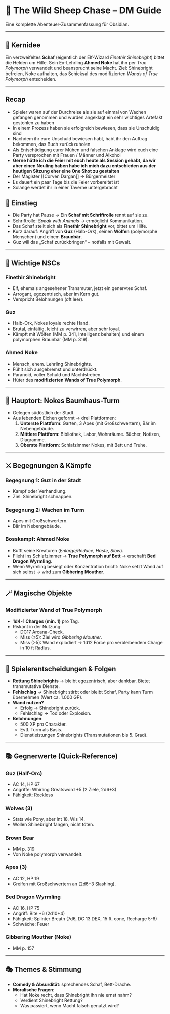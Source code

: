 
# 🐑 The Wild Sheep Chase – DM Guide



Eine komplette Abenteuer-Zusammenfassung für Obsidian.

---

## 🌟 Kernidee
Ein verzweifeltes **Schaf** (eigentlich der Elf-Wizard *Finethir Shinebright*) bittet die Helden um Hilfe. Sein Ex-Lehrling **Ahmed Noke** hat ihn per *True Polymorph* verwandelt und beansprucht seine Macht. Ziel: Shinebright befreien, Noke aufhalten, das Schicksal des modifizierten *Wands of True Polymorph* entscheiden.

---
## Recap 

- Spieler waren auf der Durchreise als sie auf einmal von Wachen gefangen genommen und wurden angeklagt ein sehr wichtiges Artefakt gestohlen zu haben
- In einem Prozess haben sie erfolgreich bewiesen, dass sie Unschuldig sind
- Nachdem ihr eure Unschuld bewiesen habt, habt ihr den Auftrag bekommen, das Buch zurückzuholen
- Als Entschädigung eurer Mühen und falschen Anklage wird euch eine Party versprochen mit Frauen / Männer und Alkohol
- **Gerne hätte ich die Feier mit euch heute als Session gehabt, da wir aber einen Neuling haben habe ich mich dazu entschieden aus der heutigen Sitzung eher eine One Shot zu gestalten** 
- Der Magister [[Corven Dargan]] -> Bürgermeister 
- Es dauert ein paar Tage bis die Feier vorbereitet ist 
- Solange werdet ihr in einer Taverne untergebracht


## 🚪 Einstieg




- Die Party hat Pause → Ein **Schaf mit Schriftrolle** rennt auf sie zu.
- Schriftrolle: *Speak with Animals* → ermöglicht Kommunikation.
- Das Schaf stellt sich als **Finethir Shinebright** vor, bittet um Hilfe.
- Kurz darauf: Angriff von **Guz** (Halb-Ork), seinen **Wölfen** (polymorphe Menschen) und einem **Braunbär**.
- Guz will das „Schaf zurückbringen“ – notfalls mit Gewalt.

---

## 🐑 Wichtige NSCs


### Finethir Shinebright
- Elf, ehemals angesehener Transmuter, jetzt ein genervtes Schaf.
- Arrogant, egozentrisch, aber im Kern gut.
- Verspricht Belohnungen (oft leer). 

### Guz
- Halb-Ork, Nokes loyale rechte Hand.
- Brutal, einfältig, leicht zu verwirren, aber sehr loyal.
- Kämpft mit Wölfen (MM p. 341, Intelligenz behalten) und einem polymorphen Braunbär (MM p. 319).

### Ahmed Noke
- Mensch, ehem. Lehrling Shinebrights.
- Fühlt sich ausgebremst und unterdrückt.
- Paranoid, voller Schuld und Machtstreben.
- Hüter des **modifizierten Wands of True Polymorph**.

---

## 🏰 Hauptort: Nokes Baumhaus-Turm
- Gelegen südöstlich der Stadt.
- Aus lebenden Eichen geformt → drei Plattformen:
  1. **Unterste Plattform**: Garten, 3 Apes (mit Großschwertern), Bär im Nebengebäude.
  2. **Mittlere Plattform**: Bibliothek, Labor, Wohnräume. Bücher, Notizen, Diagramme.
  3. **Oberste Plattform**: Schlafzimmer Nokes, mit Bett und Truhe.

---

## ⚔️ Begegnungen & Kämpfe
### Begegnung 1: Guz in der Stadt
- Kampf oder Verhandlung.
- Ziel: Shinebright schnappen.

### Begegnung 2: Wachen im Turm
- Apes mit Großschwertern.
- Bär im Nebengebäude.

### Bosskampf: Ahmed Noke
- Bufft seine Kreaturen (*Enlarge/Reduce*, *Haste*, *Slow*).
- Flieht ins Schlafzimmer → **True Polymorph auf Bett** → erschafft **Bed Dragon Wyrmling**.
- Wenn Wyrmling besiegt oder Konzentration bricht: Noke setzt Wand auf sich selbst → wird zum **Gibbering Mouther**.

---

## 🪄 Magische Objekte
### Modifizierter Wand of True Polymorph
- **1d4-1 Charges (min. 1)** pro Tag.
- Riskant in der Nutzung:
  - DC17 Arcana-Check.
  - Miss (≤5): Ziel wird *Gibbering Mouther*.
  - Miss (>5): Wand explodiert → 1d12 Force pro verbleibendem Charge in 10 ft Radius.

---

## 🎲 Spielerentscheidungen & Folgen
- **Rettung Shinebrights** → bleibt egozentrisch, aber dankbar. Bietet transmutative Dienste.
- **Fehlschlag** → Shinebright stirbt oder bleibt Schaf, Party kann Turm übernehmen (Wert ca. 1.000 GP).
- **Wand nutzen?**
  - Erfolg → Shinebright zurück.
  - Fehlschlag → Tod oder Explosion.
- **Belohnungen**:
  - 500 XP pro Charakter.
  - Evtl. Turm als Basis.
  - Dienstleistungen Shinebrights (Transmutationen bis 5. Grad).

---

## 📚 Gegnerwerte (Quick-Reference)

### Guz (Half-Orc)
- AC 14, HP 67
- Angriffe: Whirling Greatsword +5 (2 Ziele, 2d6+3)
- Fähigkeit: Reckless

### Wolves (3)
- Stats wie Pony, aber Int 18, Wis 14.
- Wollen Shinebright fangen, nicht töten.

### Brown Bear
- MM p. 319
- Von Noke polymorph verwandelt.

### Apes (3)
- AC 12, HP 19
- Greifen mit Großschwertern an (2d6+3 Slashing).

### Bed Dragon Wyrmling
- AC 16, HP 75
- Angriff: Bite +6 (2d10+4)
- Fähigkeit: Splinter Breath (7d6, DC 13 DEX, 15 ft. cone, Recharge 5-6)
- Schwäche: Feuer

### Gibbering Mouther (Noke)
- MM p. 157

---

## 🎭 Themes & Stimmung
- **Comedy & Absurdität**: sprechendes Schaf, Bett-Drache.
- **Moralische Fragen**:
  - Hat Noke recht, dass Shinebright ihn nie ernst nahm?
  - Verdient Shinebright Rettung?
  - Was passiert, wenn Macht falsch genutzt wird?
